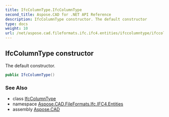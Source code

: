 ```yaml
---
title: IfcColumnType.IfcColumnType
second_title: Aspose.CAD for .NET API Reference
description: IfcColumnType constructor. The default constructor
type: docs
weight: 10
url: /net/aspose.cad.fileformats.ifc.ifc4.entities/ifccolumntype/ifccolumntype/
---
```

## IfcColumnType constructor

The default constructor.

```csharp
public IfcColumnType()
```

### See Also

* class [IfcColumnType](../)
* namespace [Aspose.CAD.FileFormats.Ifc.IFC4.Entities](../../ifccolumntype/)
* assembly [Aspose.CAD](../../../)


